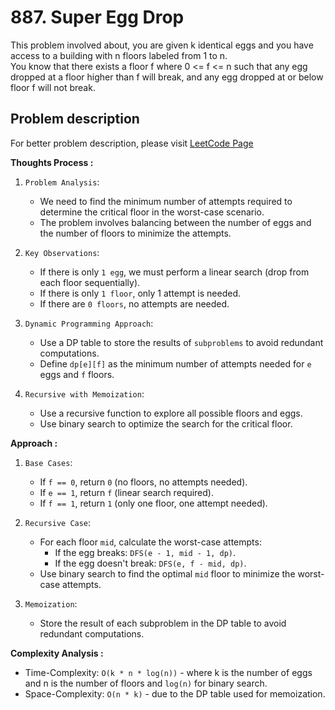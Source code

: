 # 887. Super Egg Drop

This problem involved about, you are given k identical eggs and you have access to a building with n floors labeled from 1 to n.<br/>
You know that there exists a floor f where 0 <= f <= n such that any egg dropped at a floor higher than f will break, and any egg dropped at or below floor f will not break.

## Problem description

For better problem description, please visit [LeetCode Page](https://leetcode.com/problems/super-egg-drop/description/)

**Thoughts Process :**<br/>

1. `Problem Analysis`:

    - We need to find the minimum number of attempts required to determine the critical floor in the worst-case scenario.
    - The problem involves balancing between the number of eggs and the number of floors to minimize the attempts.

2. `Key Observations`:

    - If there is only `1 egg`, we must perform a linear search (drop from each floor sequentially).
    - If there is only `1 floor`, only 1 attempt is needed.
    - If there are `0 floors`, no attempts are needed.

3. `Dynamic Programming Approach`:

    - Use a DP table to store the results of `subproblems` to avoid redundant computations.
    - Define `dp[e][f]` as the minimum number of attempts needed for `e` eggs and `f` floors.

4. `Recursive with Memoization`:
    - Use a recursive function to explore all possible floors and eggs.
    - Use binary search to optimize the search for the critical floor.

**Approach :**<br/>

1. `Base Cases`:

    - If `f == 0`, return `0` (no floors, no attempts needed).
    - If `e == 1`, return `f` (linear search required).
    - If `f == 1`, return `1` (only one floor, one attempt needed).

2. `Recursive Case`:

    - For each floor `mid`, calculate the worst-case attempts:
        - If the egg breaks: `DFS(e - 1, mid - 1, dp)`.
        - If the egg doesn't break: `DFS(e, f - mid, dp)`.
    - Use binary search to find the optimal `mid` floor to minimize the worst-case attempts.

3. `Memoization`:
    - Store the result of each subproblem in the DP table to avoid redundant computations.

**Complexity Analysis :**<br/>

-   Time-Complexity: `O(k * n * log(n))` - where k is the number of eggs and n is the number of floors and `log(n)` for binary search.
-   Space-Complexity: `O(n * k)` - due to the DP table used for memoization.
